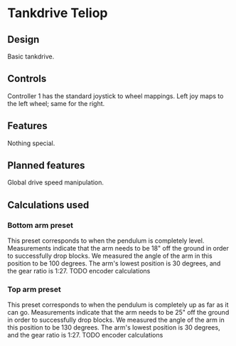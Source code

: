 # Tankdrive Teliop

## Design

Basic tankdrive.

## Controls

Controller 1 has the standard joystick to wheel mappings. Left joy maps to the left wheel; same for the right.

## Features

Nothing special.

## Planned features

Global drive speed manipulation.

## Calculations used

### Bottom arm preset

This preset corresponds to when the pendulum is completely level. Measurements indicate that the arm needs to be 18" off the ground in order to successfully drop blocks. We measured the angle of the arm in this position to be 100 degrees. The arm's lowest position is 30 degrees, and the gear ratio is 1:27. TODO encoder calculations

### Top arm preset

This preset corresponds to when the pendulum is completely up as far as it can go. Measurements indicate that the arm needs to be 25" off the ground in order to successfully drop blocks. We measured the angle of the arm in this position to be 130 degrees. The arm's lowest position is 30 degrees, and the gear ratio is 1:27. TODO encoder calculations

